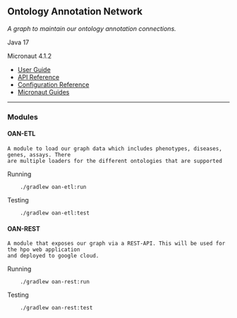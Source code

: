 ## Ontology Annotation Network

*A graph to maintain our ontology annotation connections.*

Java 17

Micronaut 4.1.2
- [User Guide](https://docs.micronaut.io/4.1.2/guide/index.html)
- [API Reference](https://docs.micronaut.io/4.1.2/api/index.html)
- [Configuration Reference](https://docs.micronaut.io/4.1.2/guide/configurationreference.html)
- [Micronaut Guides](https://guides.micronaut.io/index.html)
---

### Modules

#### OAN-ETL
    A module to load our graph data which includes phenotypes, diseases, genes, assays. There
    are multiple loaders for the different ontologies that are supported

Running

```
    ./gradlew oan-etl:run
```

Testing

```
    ./gradlew oan-etl:test
```

#### OAN-REST
    A module that exposes our graph via a REST-API. This will be used for the hpo web application
    and deployed to google cloud.

Running

```
    ./gradlew oan-rest:run
```

Testing

```
    ./gradlew oan-rest:test
```
